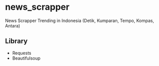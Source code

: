 # news_scrapper
News Scrapper Trending in Indonesia (Detik, Kumparan, Tempo, Kompas, Antara)

## Library
- Requests
- Beautifulsoup
